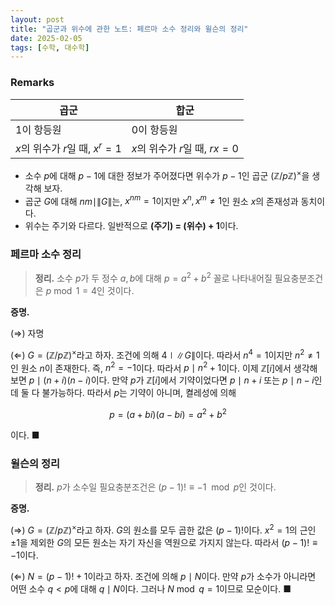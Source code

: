 ```yaml
---
layout: post
title: "곱군과 위수에 관한 노트: 페르마 소수 정리와 윌슨의 정리"
date: 2025-02-05
tags: [수학, 대수학]
---
```


### Remarks

| **곱군**                         | **합군**                        |
|----------------------------------|---------------------------------|
| 1이 항등원                       | 0이 항등원                      |
| $x$의 위수가 $r$일 때, $x^r = 1$ | $x$의 위수가 $r$일 때, $rx = 0$ |

- 소수 $p$에 대해 $p - 1$에 대한 정보가 주어졌다면 위수가 $p - 1$인 곱군 $(\mathbb{Z}/p\mathbb{Z})^\times$을 생각해 보자.
- 곱군 $G$에 대해 $nm \mid \|G\|$는, $x^{nm} = 1$이지만 $x^n, x^m \neq 1$인 원소 $x$의 존재성과 동치이다.
- 위수는 주기와 다르다. 일반적으로 **(주기) = (위수) + 1**이다.

### 페르마 소수 정리

> **정리.** 소수 $p$가 두 정수 $a, b$에 대해 $p = a^2 + b^2$ 꼴로 나타내어질 필요충분조건은 $p \bmod 1 = 4$인 것이다.

**증명.**

(⇒) 자명

(⇐) $G = (\mathbb{Z}/p\mathbb{Z})^\times$라고 하자. 조건에 의해 $4 \mid \|G\|$이다. 따라서 $n^4 = 1$이지만 $n^2 \neq 1$인 원소 $n$이 존재한다. 즉, $n^2 = -1$이다. 따라서 $p \mid n^2 + 1$이다. 이제 $\mathbb{Z}[i]$에서 생각해 보면 $p \mid (n + i)(n - i)$이다. 만약 $p$가 $\mathbb{Z}[i]$에서 기약이었다면 $p \mid n + i$ 또는 $p \mid n - i$인데 둘 다 불가능하다. 따라서 $p$는 기약이 아니며, 켤레성에 의해

$$
p = (a + bi)(a - bi) = a^2 + b^2
$$

이다. ■

### 윌슨의 정리

> **정리.** $p$가 소수일 필요충분조건은 $(p - 1)! \equiv -1 \mod p$인 것이다.

**증명.**

(⇒) $G = (\mathbb{Z}/p\mathbb{Z})^\times$라고 하자. $G$의 원소를 모두 곱한 값은 $(p - 1)!$이다. $x^2 = 1$의 근인 $\pm 1$을 제외한 $G$의 모든 원소는 자기 자신을 역원으로 가지지 않는다. 따라서 $(p - 1)! \equiv -1$이다.

(⇐) $N = (p - 1)! + 1$이라고 하자. 조건에 의해 $p \mid N$이다. 만약 $p$가 소수가 아니라면 어떤 소수 $q < p$에 대해 $q \mid N$이다. 그러나 $N \bmod q = 1$이므로 모순이다. ■